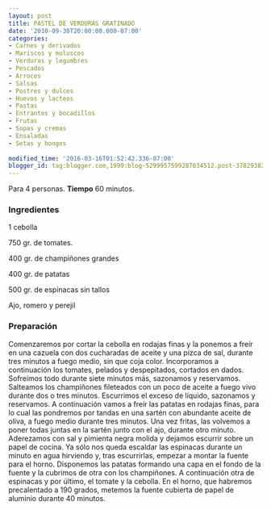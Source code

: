 ```yaml
---
layout: post
title: PASTEL DE VERDURAS GRATINADO
date: '2010-09-30T20:00:00.000-07:00'
categories:
- Carnes y derivados
- Mariscos y moluscos
- Verduras y legumbres
- Pescados
- Arroces
- Salsas
- Postres y dulces
- Huevos y lacteos
- Pastas
- Entrantes y bocadillos
- Frutas
- Sopas y cremas
- Ensaladas
- Setas y hongos
 
modified_time: '2016-03-16T01:52:42.336-07:00'
blogger_id: tag:blogger.com,1999:blog-5299957599287034512.post-3782938223672529885
---
```


Para 4 personas.
<b>Tiempo</b> 60 minutos.

<h3>Ingredientes</h3>

1 cebolla

750 gr. de tomates.

400 gr. de champiñones grandes

400 gr. de patatas

500 gr. de espinacas sin tallos

Ajo, romero y perejil

<h3>Preparación</h3>

Comenzaremos por cortar la cebolla en rodajas finas y la ponemos a freír en una cazuela con dos cucharadas de aceite y una pizca de sal, durante tres minutos a fuego medio, sin que coja color. Incorporamos a continuación los tomates, pelados y despepitados, cortados en dados. Sofreímos todo durante siete minutos más, sazonamos y reservamos. Salteamos los champiñones fileteados con un poco de aceite a fuego vivo durante dos o tres minutos. Escurrimos el exceso de líquido, sazonamos y reservamos. A continuación vamos a freír las patatas en rodajas finas, para lo cual las pondremos por tandas en una sartén con abundante aceite de oliva, a fuego medio durante tres minutos. Una vez fritas, las volvemos a poner todas juntas en la sartén junto con el ajo, durante otro minuto. Aderezamos con sal y pimienta negra molida y dejamos escurrir sobre un papel de cocina. Ya sólo nos queda escaldar las espinacas durante un minuto en agua hirviendo y, tras escurrirlas, empezar a montar la fuente para el horno. Disponemos las patatas formando una capa en el fondo de la fuente y la cubrimos de otra con los champiñones. A continuación otra de espinacas y por último, el tomate y la cebolla. En el horno, que habremos precalentado a 190 grados, metemos la fuente cubierta de papel de aluminio durante 40 minutos.

